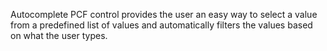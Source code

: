 Autocomplete PCF control provides the user an easy way to select a value from a predefined list of values and automatically filters the values based on what the user types.
